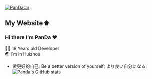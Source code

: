 [![PanDaCo](https://github.com/user-attachments/assets/26151098-d164-4a3f-8646-88440accaaf5)](https://c.pandaclog.xyz)

## My Website⬆️
### Hi there I'm PanDa ❤️

 👨‍💻 18 Years old Developer                            
 :earth_asia: I`m in Huizhou
- 做更好的自己; Be a better version of yourself; より良い自分になる; 
![Panda's GitHub stats](https://github-readme-stats.vercel.app/api?username=Panda-Z&show_icons=true&theme=dark&hide_issues=true&card_width=550&bg_color=000000&title_color=58A6FF&icon_color=1F6FEB&text_color=C9D1D9&border_color=30363D)




